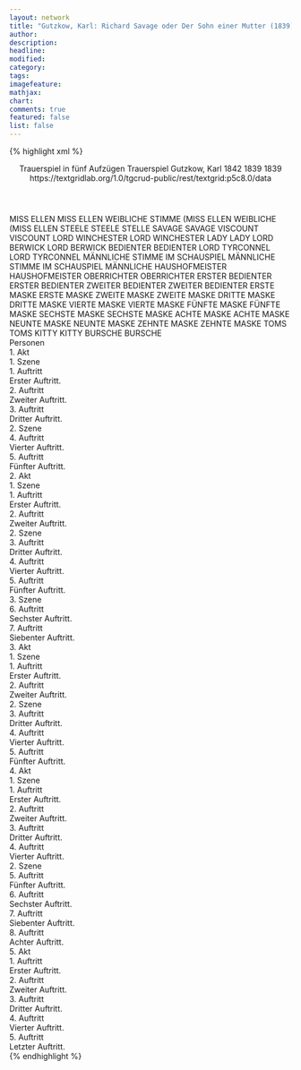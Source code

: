 ```yaml
---
layout: network
title: "Gutzkow, Karl: Richard Savage oder Der Sohn einer Mutter (1839)"
author:
description:
headline:
modified:
category:
tags:
imagefeature: 
mathjax: 
chart: 
comments: true
featured: false
list: false
---
```

{% highlight xml %}
<?xml-model href="https://raw.githubusercontent.com/DLiNa/project/master/rules/lina.rnc"?><?xml-model href="https://raw.githubusercontent.com/DLiNa/project/master/rules/lina.sch"?>
<play xmlns="http://lina.digital">
  <header>
    <title>Richard Savage oder Der Sohn einer Mutter</title>
    <subtitle>Trauerspiel in fünf Aufzügen</subtitle>
    <genretitle>Trauerspiel</genretitle>
    <author>Gutzkow, Karl</author>
    <date type="print" when="1842">1842</date>
    <date type="premiere" when="1839">1839</date>
    <date type="written" when="1839">1839</date>
    <source>https://textgridlab.org/1.0/tgcrud-public/rest/textgrid:p5c8.0/data</source>
  </header>
  <personae>
    <character>
      <name>MISS ELLEN</name>
      <alias xml:id="miss_ellen">
        <name>MISS ELLEN</name>
      </alias>
      <alias xml:id="weibliche_stimme_miss_ellen">
        <name>WEIBLICHE STIMME (MISS ELLEN</name>
      </alias>
      <alias xml:id="weibliche_miss_ellen">
        <name>WEIBLICHE (MISS ELLEN</name>
      </alias>
    </character>
    <character>
      <name>STEELE</name>
      <alias xml:id="steele">
        <name>STEELE</name>
      </alias>
      <alias xml:id="stelle">
        <name>STELLE</name>
      </alias>
    </character>
    <character>
      <name>SAVAGE</name>
      <alias xml:id="savage">
        <name>SAVAGE</name>
      </alias>
    </character>
    <character>
      <name>VISCOUNT</name>
      <alias xml:id="viscount">
        <name>VISCOUNT</name>
      </alias>
    </character>
    <character>
      <name>LORD WINCHESTER</name>
      <alias xml:id="lord_winchester">
        <name>LORD WINCHESTER</name>
      </alias>
    </character>
    <character>
      <name>LADY</name>
      <alias xml:id="lady">
        <name>LADY</name>
      </alias>
    </character>
    <character>
      <name>LORD BERWICK</name>
      <alias xml:id="lord_berwick">
        <name>LORD BERWICK</name>
      </alias>
    </character>
    <character>
      <name>BEDIENTER</name>
      <alias xml:id="bedienter">
        <name>BEDIENTER</name>
      </alias>
    </character>
    <character>
      <name>LORD TYRCONNEL</name>
      <alias xml:id="lord_tyrconnel">
        <name>LORD TYRCONNEL</name>
      </alias>
    </character>
    <character>
      <name>MÄNNLICHE STIMME IM SCHAUSPIEL</name>
      <alias xml:id="männliche_stimme_im_schauspiel">
        <name>MÄNNLICHE STIMME IM SCHAUSPIEL</name>
      </alias>
      <alias xml:id="männliche">
        <name>MÄNNLICHE</name>
      </alias>
    </character>
    <character>
      <name>HAUSHOFMEISTER</name>
      <alias xml:id="haushofmeister">
        <name>HAUSHOFMEISTER</name>
      </alias>
    </character>
    <character>
      <name>OBERRICHTER</name>
      <alias xml:id="oberrichter">
        <name>OBERRICHTER</name>
      </alias>
    </character>
    <character>
      <name>ERSTER BEDIENTER</name>
      <alias xml:id="erster_bedienter">
        <name>ERSTER BEDIENTER</name>
      </alias>
    </character>
    <character>
      <name>ZWEITER BEDIENTER</name>
      <alias xml:id="zweiter_bedienter">
        <name>ZWEITER BEDIENTER</name>
      </alias>
    </character>
    <character>
      <name>ERSTE MASKE</name>
      <alias xml:id="erste_maske">
        <name>ERSTE MASKE</name>
      </alias>
    </character>
    <character>
      <name>ZWEITE MASKE</name>
      <alias xml:id="zweite_maske">
        <name>ZWEITE MASKE</name>
      </alias>
    </character>
    <character>
      <name>DRITTE MASKE</name>
      <alias xml:id="dritte_maske">
        <name>DRITTE MASKE</name>
      </alias>
    </character>
    <character>
      <name>VIERTE MASKE</name>
      <alias xml:id="vierte_maske">
        <name>VIERTE MASKE</name>
      </alias>
    </character>
    <character>
      <name>FÜNFTE MASKE</name>
      <alias xml:id="fünfte_maske">
        <name>FÜNFTE MASKE</name>
      </alias>
    </character>
    <character>
      <name>SECHSTE MASKE</name>
      <alias xml:id="sechste_maske">
        <name>SECHSTE MASKE</name>
      </alias>
    </character>
    <character>
      <name>ACHTE MASKE</name>
      <alias xml:id="achte_maske">
        <name>ACHTE MASKE</name>
      </alias>
    </character>
    <character>
      <name>NEUNTE MASKE</name>
      <alias xml:id="neunte_maske">
        <name>NEUNTE MASKE</name>
      </alias>
    </character>
    <character>
      <name>ZEHNTE MASKE</name>
      <alias xml:id="zehnte_maske">
        <name>ZEHNTE MASKE</name>
      </alias>
    </character>
    <character>
      <name>TOMS</name>
      <alias xml:id="toms">
        <name>TOMS</name>
      </alias>
    </character>
    <character>
      <name>KITTY</name>
      <alias xml:id="kitty">
        <name>KITTY</name>
      </alias>
    </character>
    <character>
      <name>BURSCHE</name>
      <alias xml:id="bursche">
        <name>BURSCHE</name>
      </alias>
    </character>
  </personae>
  <text>
    <div>
      <head>Personen</head>
    </div>
    <div>
      <head>1. Akt</head>
      <div>
        <head>1. Szene</head>
        <div>
          <head>1. Auftritt</head>
          <div>
            <head>Erster Auftritt.</head>
            <sp who="#miss_ellen">
              <amount n="10" unit="speech_acts"/>
              <amount n="607" unit="words"/>
              <amount n="2" unit="lines"/>
              <amount n="3357" unit="chars"/>
            </sp>
            <sp who="#steele">
              <amount n="9" unit="speech_acts"/>
              <amount n="567" unit="words"/>
              <amount n="1" unit="lines"/>
              <amount n="3385" unit="chars"/>
            </sp>
          </div>
        </div>
        <div>
          <head>2. Auftritt</head>
          <div>
            <head>Zweiter Auftritt.</head>
            <sp who="#savage">
              <amount n="13" unit="speech_acts"/>
              <amount n="1162" unit="words"/>
              <amount n="2" unit="lines"/>
              <amount n="6790" unit="chars"/>
            </sp>
            <sp who="#miss_ellen">
              <amount n="10" unit="speech_acts"/>
              <amount n="196" unit="words"/>
              <amount n="6" unit="lines"/>
              <amount n="1079" unit="chars"/>
            </sp>
            <sp who="#steele">
              <amount n="7" unit="speech_acts"/>
              <amount n="260" unit="words"/>
              <amount n="1" unit="lines"/>
              <amount n="1590" unit="chars"/>
            </sp>
          </div>
        </div>
        <div>
          <head>3. Auftritt</head>
          <div>
            <head>Dritter Auftritt.</head>
            <sp who="#savage">
              <amount n="1" unit="speech_acts"/>
              <amount n="641" unit="words"/>
              <amount n="3638" unit="chars"/>
            </sp>
          </div>
        </div>
      </div>
      <div>
        <head>2. Szene</head>
        <div>
          <head>4. Auftritt</head>
          <div>
            <head>Vierter Auftritt.</head>
            <sp who="#viscount">
              <amount n="10" unit="speech_acts"/>
              <amount n="388" unit="words"/>
              <amount n="2" unit="lines"/>
              <amount n="2237" unit="chars"/>
            </sp>
            <sp who="#lord_winchester">
              <amount n="1" unit="speech_acts"/>
              <amount n="18" unit="words"/>
              <amount n="103" unit="chars"/>
            </sp>
            <sp who="#lady">
              <amount n="12" unit="speech_acts"/>
              <amount n="362" unit="words"/>
              <amount n="5" unit="lines"/>
              <amount n="2124" unit="chars"/>
            </sp>
            <sp who="#lord_berwick">
              <amount n="1" unit="speech_acts"/>
              <amount n="16" unit="words"/>
              <amount n="1" unit="lines"/>
              <amount n="98" unit="chars"/>
            </sp>
            <sp who="#bedienter">
              <amount n="1" unit="speech_acts"/>
              <amount n="3" unit="words"/>
              <amount n="1" unit="lines"/>
              <amount n="22" unit="chars"/>
            </sp>
          </div>
        </div>
        <div>
          <head>5. Auftritt</head>
          <div>
            <head>Fünfter Auftritt.</head>
            <sp who="#lady">
              <amount n="15" unit="speech_acts"/>
              <amount n="381" unit="words"/>
              <amount n="11" unit="lines"/>
              <amount n="2200" unit="chars"/>
            </sp>
            <sp who="#savage">
              <amount n="15" unit="speech_acts"/>
              <amount n="366" unit="words"/>
              <amount n="8" unit="lines"/>
              <amount n="2005" unit="chars"/>
            </sp>
          </div>
        </div>
      </div>
    </div>
    <div>
      <head>2. Akt</head>
      <div>
        <head>1. Szene</head>
        <div>
          <head>1. Auftritt</head>
          <div>
            <head>Erster Auftritt.</head>
            <sp who="#steele">
              <amount n="1" unit="speech_acts"/>
              <amount n="372" unit="words"/>
              <amount n="2233" unit="chars"/>
            </sp>
          </div>
        </div>
        <div>
          <head>2. Auftritt</head>
          <div>
            <head>Zweiter Auftritt.</head>
            <sp who="#lord_tyrconnel">
              <amount n="13" unit="speech_acts"/>
              <amount n="876" unit="words"/>
              <amount n="5" unit="lines"/>
              <amount n="5152" unit="chars"/>
            </sp>
            <sp who="#steele">
              <amount n="12" unit="speech_acts"/>
              <amount n="775" unit="words"/>
              <amount n="3" unit="lines"/>
              <amount n="4402" unit="chars"/>
            </sp>
            <sp who="#stelle">
              <amount n="1" unit="speech_acts"/>
              <amount n="101" unit="words"/>
              <amount n="614" unit="chars"/>
            </sp>
          </div>
        </div>
      </div>
      <div>
        <head>2. Szene</head>
        <div>
          <head>3. Auftritt</head>
          <div>
            <head>Dritter Auftritt.</head>
            <sp who="#savage">
              <amount n="1" unit="speech_acts"/>
              <amount n="416" unit="words"/>
              <amount n="2323" unit="chars"/>
            </sp>
          </div>
        </div>
        <div>
          <head>4. Auftritt</head>
          <div>
            <head>Vierter Auftritt.</head>
            <sp who="#savage">
              <amount n="11" unit="speech_acts"/>
              <amount n="188" unit="words"/>
              <amount n="6" unit="lines"/>
              <amount n="972" unit="chars"/>
            </sp>
            <sp who="#bedienter">
              <amount n="10" unit="speech_acts"/>
              <amount n="133" unit="words"/>
              <amount n="7" unit="lines"/>
              <amount n="697" unit="chars"/>
            </sp>
          </div>
        </div>
        <div>
          <head>5. Auftritt</head>
          <div>
            <head>Fünfter Auftritt.</head>
            <sp who="#lady">
              <amount n="1" unit="speech_acts"/>
              <amount n="2" unit="words"/>
              <amount n="1" unit="lines"/>
              <amount n="15" unit="chars"/>
            </sp>
            <sp who="#savage">
              <amount n="1" unit="speech_acts"/>
              <amount n="139" unit="words"/>
              <amount n="778" unit="chars"/>
            </sp>
          </div>
        </div>
      </div>
      <div>
        <head>3. Szene</head>
        <div>
          <head>6. Auftritt</head>
          <div>
            <head>Sechster Auftritt.</head>
            <sp who="#viscount">
              <amount n="11" unit="speech_acts"/>
              <amount n="448" unit="words"/>
              <amount n="4" unit="lines"/>
              <amount n="2531" unit="chars"/>
            </sp>
            <sp who="#lord_berwick">
              <amount n="8" unit="speech_acts"/>
              <amount n="152" unit="words"/>
              <amount n="5" unit="lines"/>
              <amount n="811" unit="chars"/>
            </sp>
            <sp who="#lord_winchester">
              <amount n="7" unit="speech_acts"/>
              <amount n="138" unit="words"/>
              <amount n="5" unit="lines"/>
              <amount n="755" unit="chars"/>
            </sp>
            <sp who="#lady">
              <amount n="13" unit="speech_acts"/>
              <amount n="769" unit="words"/>
              <amount n="5" unit="lines"/>
              <amount n="4239" unit="chars"/>
            </sp>
            <sp who="#männliche_stimme_im_schauspiel">
              <amount n="1" unit="speech_acts"/>
              <amount n="5" unit="words"/>
              <amount n="1" unit="lines"/>
              <amount n="28" unit="chars"/>
            </sp>
            <sp who="#weibliche_stimme_miss_ellen">
              <amount n="1" unit="speech_acts"/>
              <amount n="1" unit="words"/>
              <amount n="2" unit="lines"/>
              <amount n="5" unit="chars"/>
            </sp>
            <sp who="#männliche">
              <amount n="1" unit="speech_acts"/>
              <amount n="8" unit="words"/>
              <amount n="2" unit="lines"/>
              <amount n="50" unit="chars"/>
            </sp>
            <sp who="#weibliche_miss_ellen">
              <amount n="1" unit="speech_acts"/>
              <amount n="153" unit="words"/>
              <amount n="22" unit="lines"/>
              <amount n="816" unit="chars"/>
            </sp>
          </div>
        </div>
        <div>
          <head>7. Auftritt</head>
          <div>
            <head>Siebenter Auftritt.</head>
            <sp who="#lord_berwick">
              <amount n="2" unit="speech_acts"/>
              <amount n="6" unit="words"/>
              <amount n="2" unit="lines"/>
              <amount n="31" unit="chars"/>
            </sp>
            <sp who="#lord_winchester">
              <amount n="3" unit="speech_acts"/>
              <amount n="10" unit="words"/>
              <amount n="3" unit="lines"/>
              <amount n="99" unit="chars"/>
            </sp>
            <sp who="#viscount">
              <amount n="4" unit="speech_acts"/>
              <amount n="39" unit="words"/>
              <amount n="2" unit="lines"/>
              <amount n="213" unit="chars"/>
            </sp>
            <sp who="#savage">
              <amount n="4" unit="speech_acts"/>
              <amount n="135" unit="words"/>
              <amount n="2" unit="lines"/>
              <amount n="781" unit="chars"/>
            </sp>
          </div>
        </div>
      </div>
    </div>
    <div>
      <head>3. Akt</head>
      <div>
        <head>1. Szene</head>
        <div>
          <head>1. Auftritt</head>
          <div>
            <head>Erster Auftritt.</head>
            <sp who="#haushofmeister">
              <amount n="5" unit="speech_acts"/>
              <amount n="134" unit="words"/>
              <amount n="1" unit="lines"/>
              <amount n="786" unit="chars"/>
            </sp>
            <sp who="#miss_ellen">
              <amount n="4" unit="speech_acts"/>
              <amount n="71" unit="words"/>
              <amount n="2" unit="lines"/>
              <amount n="409" unit="chars"/>
            </sp>
          </div>
        </div>
        <div>
          <head>2. Auftritt</head>
          <div>
            <head>Zweiter Auftritt.</head>
            <sp who="#lady">
              <amount n="18" unit="speech_acts"/>
              <amount n="675" unit="words"/>
              <amount n="8" unit="lines"/>
              <amount n="3830" unit="chars"/>
            </sp>
            <sp who="#miss_ellen">
              <amount n="18" unit="speech_acts"/>
              <amount n="961" unit="words"/>
              <amount n="5" unit="lines"/>
              <amount n="5588" unit="chars"/>
            </sp>
          </div>
        </div>
      </div>
      <div>
        <head>2. Szene</head>
        <div>
          <head>3. Auftritt</head>
          <div>
            <head>Dritter Auftritt.</head>
            <sp who="#savage">
              <amount n="1" unit="speech_acts"/>
              <amount n="383" unit="words"/>
              <amount n="2209" unit="chars"/>
            </sp>
          </div>
        </div>
        <div>
          <head>4. Auftritt</head>
          <div>
            <head>Vierter Auftritt.</head>
            <sp who="#savage">
              <amount n="8" unit="speech_acts"/>
              <amount n="175" unit="words"/>
              <amount n="4" unit="lines"/>
              <amount n="903" unit="chars"/>
            </sp>
            <sp who="#steele">
              <amount n="8" unit="speech_acts"/>
              <amount n="1038" unit="words"/>
              <amount n="6124" unit="chars"/>
            </sp>
          </div>
        </div>
        <div>
          <head>5. Auftritt</head>
          <div>
            <head>Fünfter Auftritt.</head>
            <sp who="#savage">
              <amount n="8" unit="speech_acts"/>
              <amount n="94" unit="words"/>
              <amount n="6" unit="lines"/>
              <amount n="506" unit="chars"/>
            </sp>
            <sp who="#steele">
              <amount n="5" unit="speech_acts"/>
              <amount n="109" unit="words"/>
              <amount n="3" unit="lines"/>
              <amount n="635" unit="chars"/>
            </sp>
            <sp who="#oberrichter">
              <amount n="4" unit="speech_acts"/>
              <amount n="187" unit="words"/>
              <amount n="1" unit="lines"/>
              <amount n="1140" unit="chars"/>
            </sp>
            <sp who="#lord_tyrconnel">
              <amount n="3" unit="speech_acts"/>
              <amount n="349" unit="words"/>
              <amount n="2106" unit="chars"/>
            </sp>
          </div>
        </div>
      </div>
    </div>
    <div>
      <head>4. Akt</head>
      <div>
        <head>1. Szene</head>
        <div>
          <head>1. Auftritt</head>
          <div>
            <head>Erster Auftritt.</head>
            <sp who="#lord_tyrconnel">
              <amount n="14" unit="speech_acts"/>
              <amount n="514" unit="words"/>
              <amount n="3" unit="lines"/>
              <amount n="3028" unit="chars"/>
            </sp>
            <sp who="#lord_berwick">
              <amount n="10" unit="speech_acts"/>
              <amount n="151" unit="words"/>
              <amount n="7" unit="lines"/>
              <amount n="881" unit="chars"/>
            </sp>
            <sp who="#lord_winchester">
              <amount n="10" unit="speech_acts"/>
              <amount n="195" unit="words"/>
              <amount n="6" unit="lines"/>
              <amount n="1111" unit="chars"/>
            </sp>
            <sp who="#lord_berwick #lord_winchester">
              <amount n="4" unit="speech_acts"/>
              <amount n="13" unit="words"/>
              <amount n="3" unit="lines"/>
              <amount n="61" unit="chars"/>
            </sp>
          </div>
        </div>
        <div>
          <head>2. Auftritt</head>
          <div>
            <head>Zweiter Auftritt.</head>
            <sp who="#lord_tyrconnel">
              <amount n="4" unit="speech_acts"/>
              <amount n="220" unit="words"/>
              <amount n="2" unit="lines"/>
              <amount n="1178" unit="chars"/>
            </sp>
            <sp who="#erster_bedienter">
              <amount n="1" unit="speech_acts"/>
              <amount n="9" unit="words"/>
              <amount n="1" unit="lines"/>
              <amount n="49" unit="chars"/>
            </sp>
            <sp who="#zweiter_bedienter">
              <amount n="1" unit="speech_acts"/>
              <amount n="8" unit="words"/>
              <amount n="1" unit="lines"/>
              <amount n="41" unit="chars"/>
            </sp>
            <sp who="#erster_bedienter #zweiter_bedienter">
              <amount n="1" unit="speech_acts"/>
              <amount n="3" unit="words"/>
              <amount n="1" unit="lines"/>
              <amount n="20" unit="chars"/>
            </sp>
          </div>
        </div>
        <div>
          <head>3. Auftritt</head>
          <div>
            <head>Dritter Auftritt.</head>
            <sp who="#savage">
              <amount n="8" unit="speech_acts"/>
              <amount n="510" unit="words"/>
              <amount n="1" unit="lines"/>
              <amount n="2966" unit="chars"/>
            </sp>
            <sp who="#lord_tyrconnel">
              <amount n="7" unit="speech_acts"/>
              <amount n="284" unit="words"/>
              <amount n="2" unit="lines"/>
              <amount n="1654" unit="chars"/>
            </sp>
          </div>
        </div>
        <div>
          <head>4. Auftritt</head>
          <div>
            <head>Vierter Auftritt.</head>
            <sp who="#bedienter">
              <amount n="2" unit="speech_acts"/>
              <amount n="114" unit="words"/>
              <amount n="1" unit="lines"/>
              <amount n="590" unit="chars"/>
            </sp>
            <sp who="#savage">
              <amount n="2" unit="speech_acts"/>
              <amount n="371" unit="words"/>
              <amount n="1" unit="lines"/>
              <amount n="2083" unit="chars"/>
            </sp>
          </div>
        </div>
      </div>
      <div>
        <head>2. Szene</head>
        <div>
          <head>5. Auftritt</head>
          <div>
            <head>Fünfter Auftritt.</head>
            <sp who="#lord_tyrconnel">
              <amount n="2" unit="speech_acts"/>
              <amount n="45" unit="words"/>
              <amount n="1" unit="lines"/>
              <amount n="378" unit="chars"/>
            </sp>
            <sp who="#savage">
              <amount n="7" unit="speech_acts"/>
              <amount n="397" unit="words"/>
              <amount n="1" unit="lines"/>
              <amount n="2155" unit="chars"/>
            </sp>
            <sp who="#miss_ellen">
              <amount n="7" unit="speech_acts"/>
              <amount n="291" unit="words"/>
              <amount n="2" unit="lines"/>
              <amount n="1645" unit="chars"/>
            </sp>
          </div>
        </div>
        <div>
          <head>6. Auftritt</head>
          <div>
            <head>Sechster Auftritt.</head>
            <sp who="#lord_tyrconnel">
              <amount n="1" unit="speech_acts"/>
              <amount n="7" unit="words"/>
              <amount n="1" unit="lines"/>
              <amount n="34" unit="chars"/>
            </sp>
            <sp who="#lady">
              <amount n="2" unit="speech_acts"/>
              <amount n="24" unit="words"/>
              <amount n="2" unit="lines"/>
              <amount n="134" unit="chars"/>
            </sp>
            <sp who="#lord_berwick">
              <amount n="2" unit="speech_acts"/>
              <amount n="48" unit="words"/>
              <amount n="1" unit="lines"/>
              <amount n="261" unit="chars"/>
            </sp>
            <sp who="#lord_winchester">
              <amount n="1" unit="speech_acts"/>
              <amount n="30" unit="words"/>
              <amount n="177" unit="chars"/>
            </sp>
          </div>
        </div>
        <div>
          <head>7. Auftritt</head>
          <div>
            <head>Siebenter Auftritt.</head>
            <sp who="#steele">
              <amount n="11" unit="speech_acts"/>
              <amount n="363" unit="words"/>
              <amount n="2197" unit="chars"/>
            </sp>
            <sp who="#erste_maske">
              <amount n="1" unit="speech_acts"/>
              <amount n="5" unit="words"/>
              <amount n="1" unit="lines"/>
              <amount n="29" unit="chars"/>
            </sp>
            <sp who="#zweite_maske">
              <amount n="1" unit="speech_acts"/>
              <amount n="3" unit="words"/>
              <amount n="1" unit="lines"/>
              <amount n="10" unit="chars"/>
            </sp>
            <sp who="#dritte_maske">
              <amount n="1" unit="speech_acts"/>
              <amount n="12" unit="words"/>
              <amount n="1" unit="lines"/>
              <amount n="67" unit="chars"/>
            </sp>
            <sp who="#vierte_maske">
              <amount n="1" unit="speech_acts"/>
              <amount n="2" unit="words"/>
              <amount n="1" unit="lines"/>
              <amount n="6" unit="chars"/>
            </sp>
            <sp who="#fünfte_maske">
              <amount n="1" unit="speech_acts"/>
              <amount n="2" unit="words"/>
              <amount n="1" unit="lines"/>
              <amount n="6" unit="chars"/>
            </sp>
            <sp who="#sechste_maske">
              <amount n="1" unit="speech_acts"/>
              <amount n="2" unit="words"/>
              <amount n="1" unit="lines"/>
              <amount n="5" unit="chars"/>
            </sp>
            <sp who="#achte_maske">
              <amount n="1" unit="speech_acts"/>
              <amount n="1" unit="words"/>
              <amount n="1" unit="lines"/>
              <amount n="22" unit="chars"/>
            </sp>
            <sp who="#neunte_maske">
              <amount n="1" unit="speech_acts"/>
              <amount n="2" unit="words"/>
              <amount n="1" unit="lines"/>
              <amount n="10" unit="chars"/>
            </sp>
            <sp who="#zehnte_maske">
              <amount n="1" unit="speech_acts"/>
              <amount n="2" unit="words"/>
              <amount n="1" unit="lines"/>
              <amount n="6" unit="chars"/>
            </sp>
            <sp who="#savage">
              <amount n="1" unit="speech_acts"/>
              <amount n="5" unit="words"/>
              <amount n="1" unit="lines"/>
              <amount n="29" unit="chars"/>
            </sp>
          </div>
        </div>
        <div>
          <head>8. Auftritt</head>
          <div>
            <head>Achter Auftritt.</head>
            <sp who="#lord_berwick">
              <amount n="1" unit="speech_acts"/>
              <amount n="17" unit="words"/>
              <amount n="1" unit="lines"/>
              <amount n="83" unit="chars"/>
            </sp>
            <sp who="#lady">
              <amount n="7" unit="speech_acts"/>
              <amount n="340" unit="words"/>
              <amount n="2" unit="lines"/>
              <amount n="1956" unit="chars"/>
            </sp>
            <sp who="#lord_tyrconnel">
              <amount n="4" unit="speech_acts"/>
              <amount n="113" unit="words"/>
              <amount n="1" unit="lines"/>
              <amount n="656" unit="chars"/>
            </sp>
            <sp who="#lord_berwick #lord_winchester #lord_tyrconnel #savage #miss_ellen #steele">
              <amount n="1" unit="speech_acts"/>
              <amount n="3" unit="words"/>
              <amount n="1" unit="lines"/>
              <amount n="19" unit="chars"/>
            </sp>
            <sp who="#savage">
              <amount n="4" unit="speech_acts"/>
              <amount n="306" unit="words"/>
              <amount n="3" unit="lines"/>
              <amount n="1666" unit="chars"/>
            </sp>
            <sp who="#lord_berwick #lord_winchester">
              <amount n="1" unit="speech_acts"/>
              <amount n="2" unit="words"/>
              <amount n="1" unit="lines"/>
              <amount n="8" unit="chars"/>
            </sp>
            <sp who="#miss_ellen">
              <amount n="1" unit="speech_acts"/>
              <amount n="2" unit="words"/>
              <amount n="1" unit="lines"/>
              <amount n="17" unit="chars"/>
            </sp>
            <sp who="#steele">
              <amount n="1" unit="speech_acts"/>
              <amount n="3" unit="words"/>
              <amount n="1" unit="lines"/>
              <amount n="19" unit="chars"/>
            </sp>
          </div>
        </div>
      </div>
    </div>
    <div>
      <head>5. Akt</head>
      <div>
        <head>1. Auftritt</head>
        <div>
          <head>Erster Auftritt.</head>
          <sp who="#toms">
            <amount n="4" unit="speech_acts"/>
            <amount n="335" unit="words"/>
            <amount n="1793" unit="chars"/>
          </sp>
          <sp who="#kitty">
            <amount n="3" unit="speech_acts"/>
            <amount n="94" unit="words"/>
            <amount n="1" unit="lines"/>
            <amount n="512" unit="chars"/>
          </sp>
        </div>
      </div>
      <div>
        <head>2. Auftritt</head>
        <div>
          <head>Zweiter Auftritt.</head>
          <sp who="#bursche">
            <amount n="3" unit="speech_acts"/>
            <amount n="47" unit="words"/>
            <amount n="2" unit="lines"/>
            <amount n="245" unit="chars"/>
          </sp>
          <sp who="#toms">
            <amount n="3" unit="speech_acts"/>
            <amount n="130" unit="words"/>
            <amount n="670" unit="chars"/>
          </sp>
          <sp who="#kitty">
            <amount n="2" unit="speech_acts"/>
            <amount n="39" unit="words"/>
            <amount n="1" unit="lines"/>
            <amount n="200" unit="chars"/>
          </sp>
        </div>
      </div>
      <div>
        <head>3. Auftritt</head>
        <div>
          <head>Dritter Auftritt.</head>
          <sp who="#savage">
            <amount n="6" unit="speech_acts"/>
            <amount n="495" unit="words"/>
            <amount n="2" unit="lines"/>
            <amount n="2760" unit="chars"/>
          </sp>
          <sp who="#toms">
            <amount n="6" unit="speech_acts"/>
            <amount n="72" unit="words"/>
            <amount n="4" unit="lines"/>
            <amount n="370" unit="chars"/>
          </sp>
          <sp who="#kitty">
            <amount n="1" unit="speech_acts"/>
          </sp>
        </div>
      </div>
      <div>
        <head>4. Auftritt</head>
        <div>
          <head>Vierter Auftritt.</head>
          <sp who="#bedienter">
            <amount n="3" unit="speech_acts"/>
            <amount n="27" unit="words"/>
            <amount n="3" unit="lines"/>
            <amount n="131" unit="chars"/>
          </sp>
          <sp who="#kitty">
            <amount n="12" unit="speech_acts"/>
            <amount n="362" unit="words"/>
            <amount n="7" unit="lines"/>
            <amount n="1966" unit="chars"/>
          </sp>
          <sp who="#toms">
            <amount n="3" unit="speech_acts"/>
            <amount n="28" unit="words"/>
            <amount n="2" unit="lines"/>
            <amount n="169" unit="chars"/>
          </sp>
          <sp who="#lady">
            <amount n="11" unit="speech_acts"/>
            <amount n="132" unit="words"/>
            <amount n="10" unit="lines"/>
            <amount n="664" unit="chars"/>
          </sp>
          <sp who="#savage">
            <amount n="7" unit="speech_acts"/>
            <amount n="10" unit="words"/>
            <amount n="2" unit="lines"/>
            <amount n="42" unit="chars"/>
          </sp>
        </div>
      </div>
      <div>
        <head>5. Auftritt</head>
        <div>
          <head>Letzter Auftritt.</head>
          <sp who="#steele">
            <amount n="3" unit="speech_acts"/>
            <amount n="195" unit="words"/>
            <amount n="1" unit="lines"/>
            <amount n="1142" unit="chars"/>
          </sp>
          <sp who="#miss_ellen">
            <amount n="3" unit="speech_acts"/>
            <amount n="54" unit="words"/>
            <amount n="2" unit="lines"/>
            <amount n="274" unit="chars"/>
          </sp>
          <sp who="#lady">
            <amount n="2" unit="speech_acts"/>
            <amount n="174" unit="words"/>
            <amount n="985" unit="chars"/>
          </sp>
          <sp who="#savage">
            <amount n="1" unit="speech_acts"/>
          </sp>
        </div>
      </div>
    </div>
  </text>
</play>
{% endhighlight %}